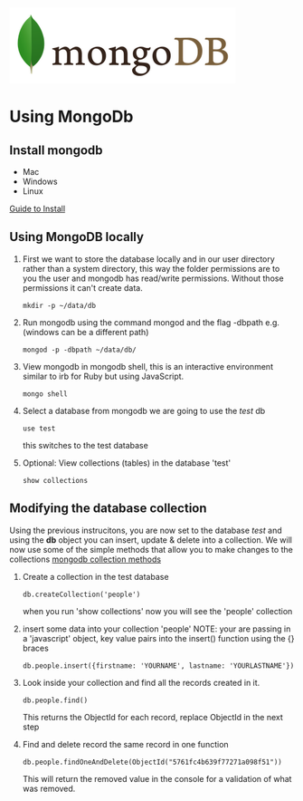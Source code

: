 ![mongo db logo](/assets/images/mongodb.png)
# Using MongoDb


## Install mongodb

* Mac
* Windows
* Linux

[Guide to Install](https://docs.mongodb.com/manual/administration/install-community/)

## Using MongoDB locally
1. First we want to store the database locally and in our user directory rather than a system directory, this way the folder permissions are to you the user and mongodb has read/write permissions. Without those permissions it can't create data.
	```
	mkdir -p ~/data/db
	```

2. Run mongodb using the command mongod and the flag -dbpath
	e.g. (windows can be a different path)
	```
	mongod -p -dbpath ~/data/db/
	```

3. View mongodb in mongodb shell, this is an interactive environment similar to irb for Ruby but using JavaScript.
	```
	mongo shell
	```

4. Select a database from mongodb
	we are going to use the *test* db
	```
	use test
	```
	this switches to the test database

6. Optional: View collections (tables) in the database 'test'
	```
	show collections
	```

## Modifying the database collection
Using the previous instrucitons, you are now set to the database *test* and using the **db** object you can insert, update & delete into a collection.
We will now use some of the simple methods that allow you to make changes to the collections
	[mongodb collection methods](https://docs.mongodb.com/manual/reference/method/#collection)

1. Create a collection in the test database
	```
	db.createCollection('people')
	```
	when you run 'show collections' now you will see the 'people' collection

2. insert some data into your collection 'people'
	NOTE: your are passing in a 'javascript' object, key value pairs into the insert() function using the {} braces
	```
	db.people.insert({firstname: 'YOURNAME', lastname: 'YOURLASTNAME'})
	```

3. Look inside your collection and find all the records created in it.
	```
	db.people.find()
	```

	This returns the ObjectId for each record, replace ObjectId in the next step

4. Find and delete record the same record in one function
	```
	db.people.findOneAndDelete(ObjectId("5761fc4b639f77271a098f51"))
	```
	This will return the removed value in the console for a validation of what was removed.

